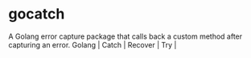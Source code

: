 # gocatch
A Golang error capture package that calls back a custom method after capturing an error.  Golang | Catch | Recover | Try | 
